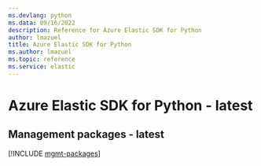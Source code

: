 ```yaml
---
ms.devlang: python
ms.data: 09/16/2022
description: Reference for Azure Elastic SDK for Python
author: lmazuel
title: Azure Elastic SDK for Python
ms.author: lmazuel
ms.topic: reference
ms.service: elastic
---
```

# Azure Elastic SDK for Python - latest

## Management packages - latest
[!INCLUDE [mgmt-packages](elastic-mgmt-index.md)]